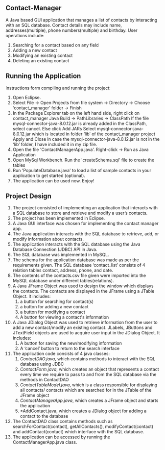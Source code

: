 ## Contact-Manager
A Java based GUI application that manages a list of contacts by interacting with an SQL database. Contact details may include name, addresses(multiple), phone numbers(multiple) and birthday. User operations include:  

1. Searching for a contact based on any field  
2. Adding a new contact  
3. Modifying an existing contact 
4. Deleting an existing contact

## Running the Application
Instructions form compiling and running the project:

1. Open Eclipse. 
2. Select File -> Open Projects from file system -> Directory -> Choose ‘contact_manager’ folder -> Finish
3. In the Package Explorer tab on the left hand side, right click on contact_manager
Java Build -> PathLibraries -> ClassPath
If the file mysql-connector-java-8.0.12.jar is  already added in the ClassPath, select cancel. Else click Add JARs  Select mysql-connector-java-8.0.12.jar  which is located in folder ‘lib’ of the contact_manager project  Apply and Close
In case the mysql-connector-java-8.0.12.jar is not in the ‘lib’ folder, I have included it in my zip file.
4. Open the file 'ContactManagerApp.java'. Right-click -> Run as Java Application
5. Open MySql Workbench. Run the 'createSchema.sql' file to create the tables
6. Run 'PopulateDatabase.java' to load a list of sample contacts in your application to get started (optional).
7. The application can be used now. Enjoy!


## Project Design 
1. The project consisted of implementing an application that interacts with a SQL database to store and retrieve and modify a user’s contacts.
2. The project has been implemented in Eclipse.
3. A Java GUI interface was chosen for implementing the contact manager app.
4. The Java application interacts with the SQL database to retrieve, add, or modify information about contacts.
5. The application interacts with the SQL database using the Java Database Connection (JDBC) API in Java.
6. The SQL database was implemented in MySQL.
7. The schema for the application database was made as per the requirements given. The SQL database ‘contact_list’ consists of 4 relation tables contact, address, phone, and date.
8. The contents of the contacts.csv file given were imported into the MySQL database under different tables(relations).
9. A Java JFrame Object was used to design the window which displays the contacts. The contacts are displayed in the JFrame using a JTable Object. It includes:
    1. a button for searching for contact(s)
    2. a button for adding a new contact
    3. a button for modifying a contact
    4. A button for viewing a contact's information
10. A Java JDialog Object was used to retrieve information from the user to add a new contact/modify an existing contact. JLabels, JButtons and JTextField objects are used to acquire user input in the JDialog Object. It includes:
    1. A button for saving the new/modifying information
    2. A ‘cancel’ button to return to the search interface
11. The application code consists of 4 java classes:
    1. *ContactDAO.java*, which contains methods to interact with the SQL database using JDBC
    2. *ContactForm.java*, which creates an object that represents a contact every time we require to pass to and from the SQL              database via the methods in ContactDAO
    3. *ContactTableModel.java*, which is a class responsible for displaying all contacts/ contacts which are searched for in the            JTable of the JFrame object
    4. *ContactManagerApp.java*, which creates a JFrame object and starts the application
    5. *AddContact.java, which creates a JDialog object for adding a contact to the database
12. The ContactDAO class contains methods such as searchForContact(contact), getAllContacts(), modifyContact(contact) and addContact(contact) which interface with the SQL database.
13. The application can be accessed by running the ContactManagerApp.java class.
